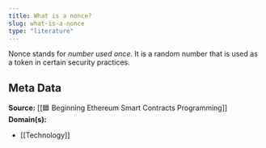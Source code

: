 ```yaml
---
title: What is a nonce?
slug: what-is-a-nonce
type: "literature"
---
```


Nonce stands for *number used once*. It is a random number that is used as a token in certain security practices.

## Meta Data

**Source:** [[🟦 Beginning Ethereum Smart Contracts Programming]]
**Domain(s):**
- [[Technology]]